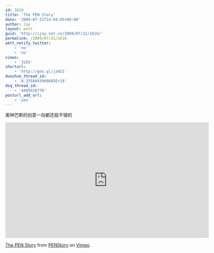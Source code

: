 ```yaml
---
id: 1616
title: 'The PEN Story'
date: '2009-07-22T14:04:05+08:00'
author: Jay
layout: post
guid: 'http://ijay.net.cn/2009/07/22/1616/'
permalink: /2009/07/22/1616
aktt_notify_twitter:
    - 'no'
    - 'no'
views:
    - '3265'
shorturl:
    - 'http://goo.gl/ja92I'
duoshuo_thread_id:
    - '6.3356043968685E+18'
dsq_thread_id:
    - '4405028770'
posturl_add_url:
    - 'yes'
---
```


奥林巴斯的创意一向都还挺不错的

<iframe src="https://player.vimeo.com/video/5520752" width="640" height="363" frameborder="0" webkitallowfullscreen mozallowfullscreen allowfullscreen></iframe>
<p><a href="https://vimeo.com/5520752">The PEN Story</a> from <a href="https://vimeo.com/user2009782">PENStory</a> on <a href="https://vimeo.com">Vimeo</a>.</p>